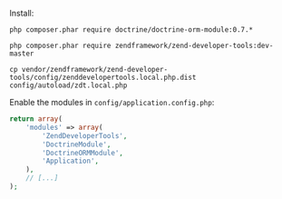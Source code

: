 Install:
~~~
php composer.phar require doctrine/doctrine-orm-module:0.7.*
~~~
~~~
php composer.phar require zendframework/zend-developer-tools:dev-master
~~~
~~~
cp vendor/zendframework/zend-developer-tools/config/zenddevelopertools.local.php.dist config/autoload/zdt.local.php
~~~
Enable the modules in `config/application.config.php`:
~~~PHP
return array(
    'modules' => array(
        'ZendDeveloperTools',
        'DoctrineModule',
        'DoctrineORMModule',
        'Application',
    ),
    // [...]
);
~~~
